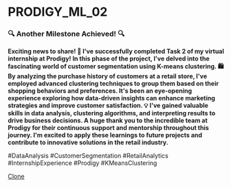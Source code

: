 # PRODIGY_ML_02

### 🔍 Another Milestone Achieved! 🔍

**Exciting news to share! 🚀 I've successfully completed Task 2 of my virtual internship at Prodigy!
In this phase of the project, I've delved into the fascinating world of customer segmentation using K-means clustering. 🛍️ By analyzing the purchase history of customers at a retail store, I've employed advanced clustering techniques to group them based on their shopping behaviors and preferences.
It's been an eye-opening experience exploring how data-driven insights can enhance marketing strategies and improve customer satisfaction. 💡 I've gained valuable skills in data analysis, clustering algorithms, and interpreting results to drive business decisions.
A huge thank you to the incredible team at Prodigy for their continuous support and mentorship throughout this journey. I'm excited to apply these learnings to future projects and contribute to innovative solutions in the retail industry.**

#DataAnalysis #CustomerSegmentation #RetailAnalytics #InternshipExperience #Prodigy #KMeansClustering



<a href="https://github.com/Yuvaramesh/PRODIGY_ML_02/assets/122080340/0557e0a5-40c2-4ed4-9221-ec45b1d6c399"> Clone</a>


